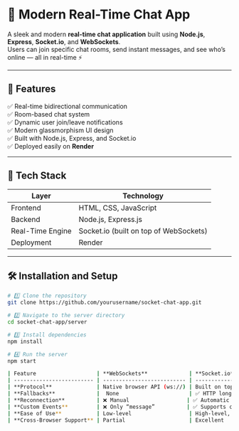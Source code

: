 # 💬 Modern Real-Time Chat App

A sleek and modern **real-time chat application** built using **Node.js**, **Express**, **Socket.io**, and **WebSockets**.  
Users can join specific chat rooms, send instant messages, and see who’s online — all in real-time ⚡

---

## 🚀 Features

✅ Real-time bidirectional communication  
✅ Room-based chat system  
✅ Dynamic user join/leave notifications  
✅ Modern glassmorphism UI design  
✅ Built with Node.js, Express, and Socket.io  
✅ Deployed easily on **Render**

---

## 🧠 Tech Stack

| Layer | Technology |
|-------|-------------|
| Frontend | HTML, CSS, JavaScript |
| Backend | Node.js, Express.js |
| Real-Time Engine | Socket.io (built on top of WebSockets) |
| Deployment | Render |

---

## 🛠️ Installation and Setup

```bash
# 1️⃣ Clone the repository
git clone https://github.com/yourusername/socket-chat-app.git

# 2️⃣ Navigate to the server directory
cd socket-chat-app/server

# 3️⃣ Install dependencies
npm install

# 4️⃣ Run the server
npm start

| Feature                   | **WebSockets**             | **Socket.io**                   |
| ------------------------- | -------------------------- | -----------------------------   |
| **Protocol**              | Native browser API (ws://) | Built on top of WebSockets      |
| **Fallbacks**             |  None                      | ✅ HTTP long polling supported  |
| **Reconnection**          | ❌ Manual                  | ✅ Automatic reconnection       |
| **Custom Events**         | ❌ Only “message”          | ✅ Supports custom event names  |
| **Ease of Use**           | Low-level                  | High-level, beginner-friendly    |
| **Cross-Browser Support** | Partial                    | Excellent                        |

